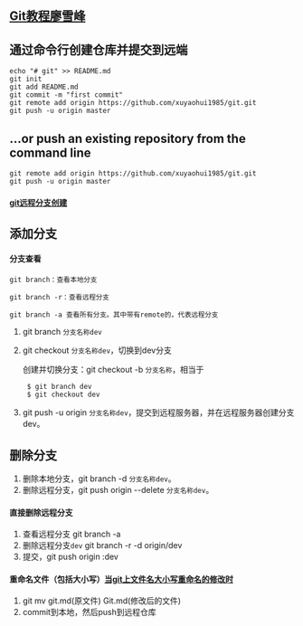 
## [Git教程廖雪峰](https://www.liaoxuefeng.com/wiki/0013739516305929606dd18361248578c67b8067c8c017b000)

## 通过命令行创建仓库并提交到远端
```
echo "# git" >> README.md
git init
git add README.md
git commit -m "first commit"
git remote add origin https://github.com/xuyaohui1985/git.git
git push -u origin master
```

## …or push an existing repository from the command line
```
git remote add origin https://github.com/xuyaohui1985/git.git
git push -u origin master
```

#### [git远程分支创建](https://blog.csdn.net/linlin_xia/article/details/53897808)


## 添加分支

#### 分支查看
	git branch：查看本地分支 

	git branch -r：查看远程分支  

	git branch -a 查看所有分支。其中带有remote的，代表远程分支  

1. git branch `分支名称dev`
2. git checkout `分支名称dev`，切换到dev分支
   
   创建并切换分支：git checkout -b `分支名称`，相当于
   ```
	$ git branch dev
	$ git checkout dev
   ```

3. git push -u origin `分支名称dev`，提交到远程服务器，并在远程服务器创建分支dev。

## 删除分支
1. 删除本地分支，git branch -d `分支名称dev`。
2. 删除远程分支，git push origin --delete `分支名称dev`。

#### 直接删除远程分支
1. 查看远程分支 git branch -a
2. 删除远程分支`dev` git branch -r -d origin/dev
3. 提交，git push origin :dev


#### 重命名文件（包括大小写）[当git上文件名大小写重命名的修改时](https://www.cnblogs.com/samwang88/p/6611947.html)

1. git mv git.md(原文件) Git.md(修改后的文件)
2. commit到本地，然后push到远程仓库

